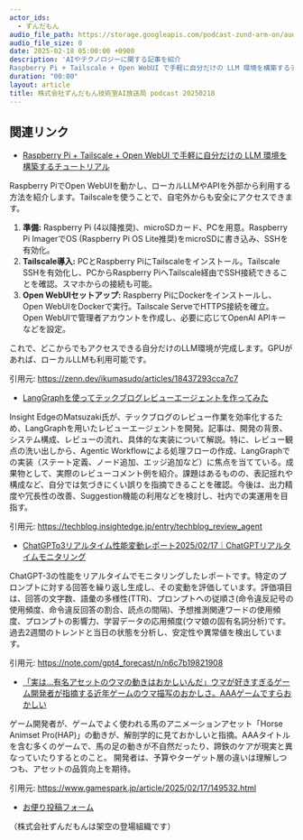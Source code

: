 ```yaml
---
actor_ids:
  - ずんだもん
audio_file_path: https://storage.googleapis.com/podcast-zund-arm-on/audio/株式会社ずんだもん技術室AI放送局_podcast_20250218.mp3
audio_file_size: 0
date: 2025-02-18 05:00:00 +0900
description: 'AIやテクノロジーに関する記事を紹介  
Raspberry Pi + Tailscale + Open WebUI で手軽に自分だけの LLM 環境を構築するチュートリアル、LangGraphを使ってテックブログレビューエージェントを作ってみた、ChatGPTo3リアルタイム性能変動レポート2025/02/17｜ChatGPTリアルタイムモニタリング、「実は…有名アセットのウマの動きはおかしいんだ」ウマが好きすぎるゲーム開発者が指摘する近年ゲームのウマ描写のおかしさ。AAAゲームですらおかしい'
duration: "00:00"
layout: article
title: 株式会社ずんだもん技術室AI放送局 podcast 20250218
---
```


## 関連リンク


- [Raspberry Pi + Tailscale + Open WebUI で手軽に自分だけの LLM 環境を構築するチュートリアル](https://zenn.dev/ikumasudo/articles/18437293cca7c7)  


Raspberry PiでOpen WebUIを動かし、ローカルLLMやAPIを外部から利用する方法を紹介します。Tailscaleを使うことで、自宅外からも安全にアクセスできます。

1.  **準備:** Raspberry Pi (4以降推奨)、microSDカード、PCを用意。Raspberry Pi ImagerでOS (Raspberry Pi OS Lite推奨)をmicroSDに書き込み、SSHを有効化。
2.  **Tailscale導入:** PCとRaspberry PiにTailscaleをインストール。Tailscale SSHを有効化し、PCからRaspberry PiへTailscale経由でSSH接続できることを確認。スマホからの接続も可能。
3.  **Open WebUIセットアップ:** Raspberry PiにDockerをインストールし、Open WebUIをDockerで実行。Tailscale ServeでHTTPS接続を確立。Open WebUIで管理者アカウントを作成し、必要に応じてOpenAI APIキーなどを設定。

これで、どこからでもアクセスできる自分だけのLLM環境が完成します。GPUがあれば、ローカルLLMも利用可能です。


引用元: https://zenn.dev/ikumasudo/articles/18437293cca7c7


- [LangGraphを使ってテックブログレビューエージェントを作ってみた](https://techblog.insightedge.jp/entry/techblog_review_agent)  


Insight EdgeのMatsuzaki氏が、テックブログのレビュー作業を効率化するため、LangGraphを用いたレビューエージェントを開発。記事は、開発の背景、システム構成、レビューの流れ、具体的な実装について解説。特に、レビュー観点の洗い出しから、Agentic Workflowによる処理フローの作成、LangGraphでの実装（ステート定義、ノード追加、エッジ追加など）に焦点を当てている。成果物として、実際のレビューコメント例を紹介。課題はあるものの、表記揺れや構成など、自分では気づきにくい誤りを指摘できることを確認。今後は、出力精度や冗長性の改善、Suggestion機能の利用などを検討し、社内での実運用を目指す。


引用元: https://techblog.insightedge.jp/entry/techblog_review_agent


- [ChatGPTo3リアルタイム性能変動レポート2025/02/17｜ChatGPTリアルタイムモニタリング](https://note.com/gpt4_forecast/n/n6c7b19821908)  


ChatGPT-3の性能をリアルタイムでモニタリングしたレポートです。特定のプロンプトに対する回答を繰り返し生成し、その変動を評価しています。評価項目は、回答の文字数、語彙の多様性(TTR)、プロンプトへの従順さ(命令違反記号の使用頻度、命令違反回答の割合、読点の間隔)、予想推測関連ワードの使用頻度、プロンプトの影響力、学習データの応用頻度(ウマ娘の固有名詞分析)です。過去2週間のトレンドと当日の状態を分析し、安定性や異常値を検出しています。


引用元: https://note.com/gpt4_forecast/n/n6c7b19821908


- [「実は…有名アセットのウマの動きはおかしいんだ」ウマが好きすぎるゲーム開発者が指摘する近年ゲームのウマ描写のおかしさ。AAAゲームですらおかしい](https://www.gamespark.jp/article/2025/02/17/149532.html)  


ゲーム開発者が、ゲームでよく使われる馬のアニメーションアセット「Horse Animset Pro(HAP)」の動きが、解剖学的に見ておかしいと指摘。AAAタイトルを含む多くのゲームで、馬の足の動きが不自然だったり、蹄鉄のケアが現実と異なっていたりするとのこと。
開発者は、予算やターゲット層の違いは理解しつつも、アセットの品質向上を期待。


引用元: https://www.gamespark.jp/article/2025/02/17/149532.html



- [お便り投稿フォーム](https://forms.gle/ffg4JTfqdiqK62qf9)

（株式会社ずんだもんは架空の登場組織です）
